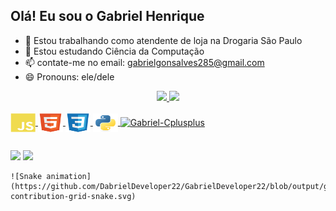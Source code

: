 ## Olá! Eu sou o Gabriel Henrique

- 🔭 Estou trabalhando como atendente de loja na Drogaria São Paulo
- 🌱 Estou estudando Ciência da Computação
- 📫 contate-me no email: gabrielgonsalves285@gmail.com
- 😄 Pronouns: ele/dele

<div align="center">
  <a href="https://github.com/GabrielDeveloper22">
  <img height="180em" src="https://github-readme-stats.vercel.app/api?username=GabrielDeveloper22&show_icons=false&theme=dark&include_all_commits=true&count_private=true"/>
  <img height="180em" src="https://github-readme-stats.vercel.app/api/top-langs/?username=GabrielDeveloper22&layout=compact&langs_count=7&theme=dark"/>
</div>
   <div style="display: inline_block"><br>
  <img align="center" alt="Gabriel-Js" height="30" width="40" src="https://raw.githubusercontent.com/devicons/devicon/master/icons/javascript/javascript-plain.svg">
  <img align="center" alt="Gabriel-HTML" height="30" width="40" src="https://raw.githubusercontent.com/devicons/devicon/master/icons/html5/html5-original.svg">
  <img align="center" alt="Gabriel-CSS" height="30" width="40" src="https://raw.githubusercontent.com/devicons/devicon/master/icons/css3/css3-original.svg">
  <img align="center" alt="Gabriel-Python" height="30" width="40" src="https://raw.githubusercontent.com/devicons/devicon/master/icons/python/python-original.svg">
  <img align="center" alt="Gabriel-Cplusplus" height="30" width="40" src= "https://cdn.jsdelivr.net/gh/devicons/devicon/icons/cplusplus/cplusplus-original.svg">
</div>

  ##
  
  <div>
  <a href = "mailto:gabrielgonsalves285@gmail.com"><img src="https://img.shields.io/badge/Gmail-D14836?style=for-the-badge&logo=gmail&logoColor=white" target="_blank"></a>
  <a href="https://www.linkedin.com/in/gabriel-henrique-gonsalves-b8255218b" target="_blank"><img src="https://img.shields.io/badge/-LinkedIn-%230077B5?style=for-the-badge&logo=linkedin&logoColor=white" target="_blank"></a> 
    
    ![Snake animation](https://github.com/DabrielDeveloper22/GabrielDeveloper22/blob/output/github-contribution-grid-snake.svg)
  </div>    

   
